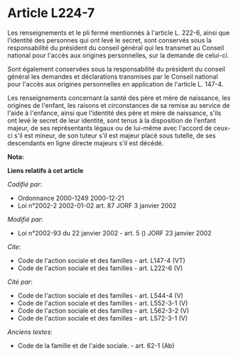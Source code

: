 # Article L224-7

Les renseignements et le pli fermé mentionnés à l'article L. 222-6, ainsi que l'identité des personnes qui ont levé le
secret, sont conservés sous la responsabilité du président du conseil général qui les transmet au Conseil national pour
l'accès aux origines personnelles, sur la demande de celui-ci. 

Sont également conservées sous la responsabilité du président du conseil général les demandes et déclarations transmises par
le Conseil national pour l'accès aux origines personnelles en application de l'article L. 147-4. 

Les renseignements concernant la santé des père et mère de naissance, les origines de l'enfant, les raisons et circonstances
de sa remise au service de l'aide à l'enfance, ainsi que l'identité des père et mère de naissance, s'ils ont levé le secret
de leur identité, sont tenus à la disposition de l'enfant majeur, de ses représentants légaux ou de lui-même avec l'accord de
ceux-ci s'il est mineur, de son tuteur s'il est majeur placé sous tutelle, de ses descendants en ligne directe majeurs s'il
est décédé.

**Nota:**



**Liens relatifs à cet article**

_Codifié par_:

  - Ordonnance 2000-1249 2000-12-21
  - Loi n°2002-2 2002-01-02 art. 87 JORF 3 janvier 2002

_Modifié par_:

  - Loi n°2002-93 du 22 janvier 2002 - art. 5 () JORF 23 janvier 2002

_Cite_:

  - Code de l'action sociale et des familles - art. L147-4 (VT)
  - Code de l'action sociale et des familles - art. L222-6 (V)

_Cité par_:

  - Code de l'action sociale et des familles - art. L544-4 (V)
  - Code de l'action sociale et des familles - art. L552-3-1 (V)
  - Code de l'action sociale et des familles - art. L562-3-2 (V)
  - Code de l'action sociale et des familles - art. L572-3-1 (V)

_Anciens textes_:

  - Code de la famille et de l'aide sociale. - art. 62-1 (Ab)
